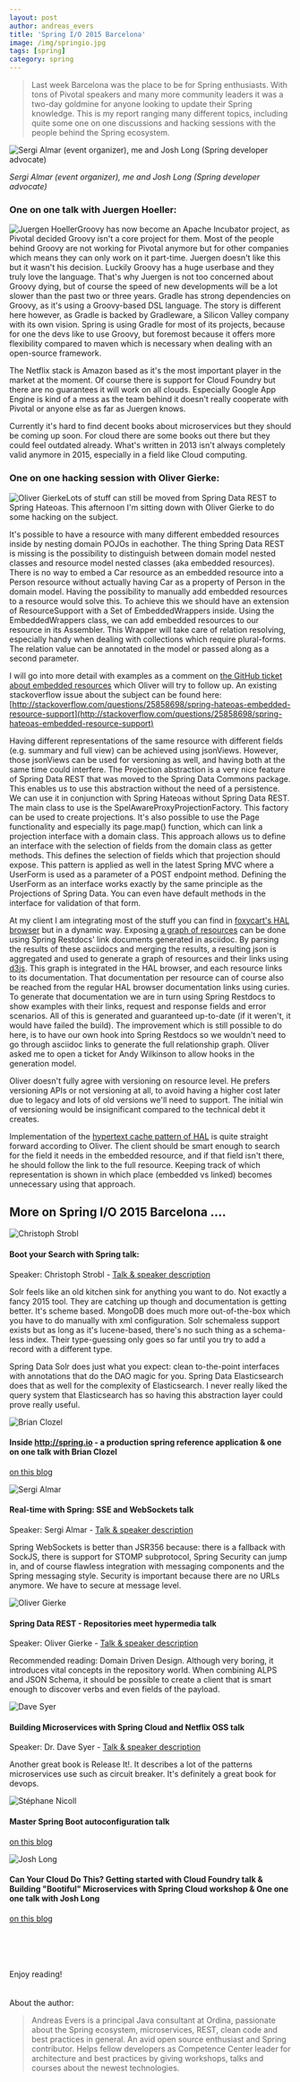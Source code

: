 ```yaml
---
layout: post
author: andreas_evers
title: 'Spring I/O 2015 Barcelona'
image: /img/springio.jpg
tags: [spring]
category: spring
---
```


>Last week Barcelona was the place to be for Spring enthusiasts. With tons of Pivotal speakers and many more community leaders it was a two-day goldmine for anyone looking to update their Spring knowledge. This is my report ranging many different topics, including quite some one on one discussions and hacking sessions with the people behind the Spring ecosystem.

![Sergi Almar (event organizer), me and Josh Long (Spring developer advocate)](https://www.ordina.be/~/media/images/ordinabe/blogs/andreas2.jpg?la=nl-nl&amp;h=429&amp;w=763)

*Sergi Almar (event organizer), me and Josh Long (Spring developer advocate)*

### One on one talk with Juergen Hoeller:

<img  class="p-image float-image" alt="Juergen Hoeller" src="https://www.ordina.be/~/media/images/ordinabe/blogs/andreas3.jpg?la=nl-nl">Groovy has now become an Apache Incubator project, as Pivotal decided Groovy isn't a core project for them. Most of the people behind Groovy are not working for Pivotal anymore but for other companies which means they can only work on it part-time. Juergen doesn't like this but it wasn't his decision. Luckily Groovy has a huge userbase and they truly love the language. That's why Juergen is not too concerned about Groovy dying, but of course the speed of new developments will be a lot slower than the past two or three years.
Gradle has strong dependencies on Groovy, as it's using a Groovy-based DSL language. The story is different here however, as Gradle is backed by Gradleware, a Silicon Valley company with its own vision. Spring is using Gradle for most of its projects, because for one the devs like to use Groovy, but foremost because it offers more flexibility compared to maven which is necessary when dealing with an open-source framework.

The Netflix stack is Amazon based as it's the most important player in the market at the moment. Of course there is support for Cloud Foundry but there are no guarantees it will work on all clouds. Especially Google App Engine is kind of a mess as the team behind it doesn't really cooperate with Pivotal or anyone else as far as Juergen knows.

Currently it's hard to find decent books about microservices but they should be coming up soon. For cloud there are some books out there but they could feel outdated already. What's written in 2013 isn't always completely valid anymore in 2015, especially in a field like Cloud computing.

### One on one hacking session with Oliver Gierke:

<img  class="p-image float-image" alt="Oliver Gierke" src="https://www.ordina.be/~/media/images/ordinabe/blogs/andreas5.png?la=nl-nl">Lots of stuff can still be moved from Spring Data REST to Spring Hateoas. This afternoon I'm sitting down with Oliver Gierke to do some hacking on the subject.

It's possible to have a resource with many different embedded resources inside by nesting domain POJOs in eachother. The thing Spring Data REST is missing is the possibility to distinguish between domain model nested classes and resource model nested classes (aka embedded resources). There is no way to embed a Car resource as an embedded resource into a Person resource without actually having Car as a property of Person in the domain model. Having the possibility to manually add embedded resources to a resource would solve this.
To achieve this we should have an extension of ResourceSupport with a Set of EmbeddedWrappers inside. Using the EmbeddedWrappers class, we can add embedded resources to our resource in its Assembler. This Wrapper will take care of relation resolving, especially handy when dealing with collections which require plural-forms. The relation value can be annotated in the model or passed along as a second parameter.

I will go into more detail with examples as a comment on [the GitHub ticket about embedded resources](https://github.com/spring-projects/spring-hateoas/issues/270) which Oliver will try to follow up. An existing stackoverflow issue about the subject can be found here: [http://stackoverflow.com/questions/25858698/spring-hateoas-embedded-resource-support](http://stackoverflow.com/questions/25858698/spring-hateoas-embedded-resource-support)

Having different representations of the same resource with different fields (e.g. summary and full view) can be achieved using jsonViews. However, those jsonViews can be used for versioning as well, and having both at the same time could interfere. The Projection abstraction is a very nice feature of Spring Data REST that was moved to the Spring Data Commons package. This enables us to use this abstraction without the need of a persistence. We can use it in conjunction with Spring Hateoas without Spring Data REST.
The main class to use is the SpelAwareProxyProjectionFactory. This factory can be used to create projections. It's also possible to use the Page functionality and especially its page.map() function, which can link a projection interface with a domain class. This approach allows us to define an interface with the selection of fields from the domain class as getter methods. This defines the selection of fields which that projection should expose.
This pattern is applied as well in the latest Spring MVC where a UserForm is used as a parameter of a POST endpoint method. Defining the UserForm as an interface works exactly by the same principle as the Projections of Spring Data. You can even have default methods in the interface for validation of that form.

At my client I am integrating most of the stuff you can find in [foxycart's HAL browser](https://api-sandbox.foxycart.com/hal-browser/browser.html) but in a dynamic way. Exposing [a graph of resources](https://api-sandbox.foxycart.com/hal-browser/browser.html) can be done using Spring Restdocs' link documents generated in asciidoc. By parsing the results of these asciidocs and merging the results, a resulting json is aggregated and used to generate a graph of resources and their links using [d3js](http://d3js.org/). This graph is integrated in the HAL browser, and each resource links to its documentation. That documentation per resource can of course also be reached from the regular HAL browser documentation links using curies. To generate that documentation we are in turn using Spring Restdocs to show examples with their links, request and response fields and error scenarios. All of this is generated and guaranteed up-to-date (if it weren't, it would have failed the build). 
The improvement which is still possible to do here, is to have our own hook into Spring Restdocs so we wouldn't need to go through asciidoc links to generate the full relationship graph. Oliver asked me to open a ticket for Andy Wilkinson to allow hooks in the generation model.

Oliver doesn't fully agree with versioning on resource level. He prefers versioning APIs or not versioning at all, to avoid having a higher cost later due to legacy and lots of old versions we'll need to support. The initial win of versioning would be insignificant compared to the technical debt it creates. 

Implementation of the [hypertext cache pattern of HAL](https://tools.ietf.org/html/draft-kelly-json-hal-06#section-8.3) is quite straight forward according to Oliver. The client should be smart enough to search for the field it needs in the embedded resource, and if that field isn't there, he should follow the link to the full resource. Keeping track of which representation is shown in which place (embedded vs linked) becomes unnecessary using that approach.

## More on Spring I/O 2015 Barcelona ....

<img  class="p-image float-image" alt="Christoph Strobl" src="https://www.ordina.be/~/media/images/ordinabe/blogs/andreas4.png?la=nl-nl">

#### Boot your Search with Spring talk:

Speaker: Christoph Strobl - [Talk & speaker description](http://www.springio.net/boot-your-search-with-spring/)

Solr feels like an old kitchen sink for anything you want to do. Not exactly a fancy 2015 tool. They are catching up though and documentation is getting better. It's scheme based. MongoDB does much more out-of-the-box which you have to do manually with xml configuration. Solr schemaless support exists but as long as it's lucene-based, there's no such thing as a schema-less index. Their type-guessing only goes so far until you try to add a record with a different type.

Spring Data Solr does just what you expect: clean to-the-point interfaces with annotations that do the DAO magic for you. Spring Data Elasticsearch does that as well for the complexity of Elasticsearch. I never really liked the query system that Elasticsearch has so having this abstraction layer could prove really useful.

<img  class="p-image float-image" alt="Brian Clozel" src="https://www.ordina.be/~/media/images/ordinabe/blogs/andreas6.jpg?la=nl-nl&h=227&w=227">

#### Inside http://spring.io - a production spring reference application & one on one talk with Brian Clozel

[on this blog](http://ordina-jworks.github.io/spring/2015/05/08/SpringIO15-Sagan.html)
<p style="clear:both"></p>
<img  class="p-image float-image" alt="Sergi Almar" src="https://www.ordina.be/~/media/images/ordinabe/blogs/andreas7.jpg?la=nl-nl&h=224&w=227">

#### Real-time with Spring: SSE and WebSockets talk

Speaker: Sergi Almar - [Talk & speaker description](http://www.springio.net/real-time-with-spring-sse-and-websockets/)

Spring WebSockets is better than JSR356 because: there is a fallback with SockJS, there is support for STOMP subprotocol, Spring Security can jump in, and of course flawless integration with messaging components and the Spring messaging style. Security is important because there are no URLs anymore. We have to secure at message level.
<p style="clear:both"></p>
<img  class="p-image float-image" alt="Oliver Gierke" src="https://www.ordina.be/~/media/images/ordinabe/blogs/andreas8.png?la=nl-nl&h=223&w=223">

#### Spring Data REST - Repositories meet hypermedia talk

Speaker: Oliver Gierke - [Talk & speaker description](http://www.springio.net/spring-data-rest-repositories-meet-hypermedia/)

Recommended reading: Domain Driven Design. Although very boring, it introduces vital concepts in the repository world. When combining ALPS and JSON Schema, it should be possible to create a client that is smart enough to discover verbs and even fields of the payload.
<p style="clear:both"></p>
<img  class="p-image float-image" alt="Dave Syer" src="https://www.ordina.be/~/media/images/ordinabe/blogs/andreas9.jpg?la=nl-nl">

#### Building Microservices with Spring Cloud and Netflix OSS talk

Speaker: Dr. Dave Syer  - [Talk & speaker description](http://www.springio.net/building-microservices-with-spring-cloud-and-netflix-oss)

Another great book is Release It!. It describes a lot of the patterns microservices use such as circuit breaker. It's definitely a great book for devops.
<p style="clear:both"></p>
<img  class="p-image float-image" alt="Stéphane Nicoll" src="https://www.ordina.be/~/media/images/ordinabe/blogs/andreas10.png?la=nl-nl">

#### Master Spring Boot autoconfiguration talk

[on this blog](http://ordina-jworks.github.io/spring/2015/05/08/SpringIO15-Autoconfig.html)
<p style="clear:both"></p>
<img  class="p-image float-image" alt="Josh Long" src="https://www.ordina.be/~/media/images/ordinabe/blogs/andreas11.jpg?la=nl-nl">

#### Can Your Cloud Do This? Getting started with Cloud Foundry talk & Building "Bootiful" Microservices with Spring Cloud workshop & One one one talk with Josh Long

[on this blog](http://ordina-jworks.github.io/spring/2015/05/08/SpringIO15-Microservices.html)
<p style="clear:both"></p>
<br/>
<br/>
<br/>
<br/>
Enjoy reading!
<br/>
<br/>
<br/>
About the author:

> Andreas Evers is a principal Java consultant at Ordina, passionate
> about the Spring ecosystem, microservices, REST, clean code and best
> practices in general. An avid open source enthusiast and Spring
> contributor. Helps fellow developers as Competence Center leader for
> architecture and best practices by giving workshops, talks and courses
> about the newest technologies.

